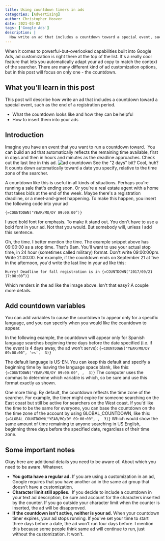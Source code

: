 ```yaml
---
title: Using countdown timers in ads
categories: [Advertising]
author: Christopher Hoover
date: 2021-03-02
tags: ['Google Ads']
description: | 
  How write an ad that includes a countdown toward a special event, such as the end of a registration period..
---
```

When it comes to powerful-but-overlooked capabilities built into Google Ads, ad customization is right there at the top of the list. It's a really cool feature that lets you automatically adapt your ad copy to match the context of the searcher. There are many different kind of ad customization options, but in this post will focus on only one - the countdown.

## What you'll learn in this post

This post will describe how write an ad that includes a countdown toward a special event, such as the end of a registration period.

- What the countdown looks like and how they can be helpful
- How to insert them into your ads

## Introduction

Imagine you have an event that you want to run a countdown toward.  You can build an ad that automatically reflects the remaining time available, first in days and then in hours and minutes as the deadline approaches. Check out the last line in this ad. ![ad countdown](/img/google-ads/fakead_countdown.png) See the "2 days" bit? Cool, huh? It counts down automatically toward a date you specify, relative to the time zone of the searcher.

A countdown like this is useful in all kinds of situations. Perhaps you're running a sale that's ending soon. Or you're a real estate agent with a home that takes bids at the end of the week. Maybe there's a registration deadline, or a meet-and-greet happening. To make this happen, you insert the following code into your ad

```
{=COUNTDOWN("YEAR/MO/DY 09:00:00”)}
```
I used bold font for emphasis. To make it stand out. You don't have to use a bold font in your ad. Not that you would. But somebody will, unless I add this sentence.

Oh, the time. I better mention the time. The example snippet above has 09:00:00 as a stop time. That's 9am. You'll want to use your actual stop time, in 24 hour (sometimes called military) format. Don't write 09:00:00pm. Write 21:00:00. For example, if the countdown ends on September 21 at five in the afternoon, you'd write the last line in your ad like this: 

```
Hurry! Deadline for fall registration is in {=COUNTDOWN("2017/09/21 17:00:00”)}
```
 Which renders in the ad like the image above. Isn't that easy? A couple more details.

## Add countdown variables

You can add variables to cause the countdown to appear only for a specific language, and you can specify when you would like the countdown to appear.

In the following example, the countdown will appear only for Spanish language searches beginning three days before the date specified (i.e. if the event is 4 days away, the ad won't serve): ```{=COUNTDOWN("YEAR/MO/DY 09:00:00", 'es',  3)}```

The default language is US-EN. You can keep this default and specify a beginning time by leaving the language space blank, like this: ```{=COUNTDOWN("YEAR/MO/DY 09:00:00", ,  3)}``` The computer uses the commas to determine which variable is which, so be sure and use this format exactly as shown.

One more thing. By default, the countdown reflects the time zone of the searcher. For example, the timer might expire for someone searching on the East coast but still be active for searchers on the West coast. If you'd like the time to be the same for everyone, you can base the countdown on the the time zone of the account by using GLOBAL_COUNTDOWN, like this: ```{=GLOBAL_COUNTDOWN("YEAR/MO/DY 09:00:00", ,  3)}``` Which would show the same amount of time remaining to anyone searching in US English, beginning three days before the specified date, regardless of their time zone.

## Some important notes

Okay here are additional details you need to be aware of. About which you need to be aware. Whatever.

- **You gotta have a regular ad.** If you are using a customization in an ad, Google requires that you have another ad in the same ad group that doesn't have a customization.
- **Character limit still applies.**  If you decide to include a countdown in your text ad description, be sure and account for the characters inserted by the counter. If you go outside your character limit when the counter is inserted, the ad will be disapproved.
- **If the countdown isn't active, neither is your ad.** When your countdown timer expires, your ad stops running. If you've set your time to start three days before a date, the ad won't run four days before. I mention this because some people think same ad will continue to run, just without the customization. It won't.
